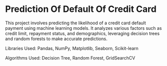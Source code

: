 # Prediction Of Default Of Credit Card
This project involves predicting the likelihood of a credit card default payment using machine learning models. It analyzes various factors such as credit limit, repayment status, and demographics, leveraging decision trees and random forests to make accurate predictions.

Libraries Used: Pandas, NumPy, Matplotlib, Seaborn, Scikit-learn

Algorithms Used: Decision Tree, Random Forest, GridSearchCV
